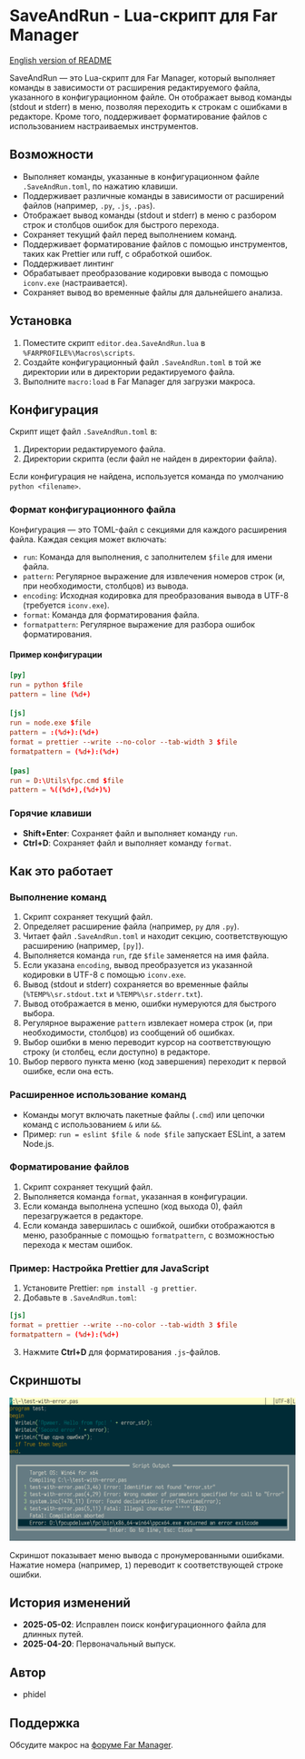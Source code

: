 # SaveAndRun - Lua-скрипт для Far Manager

[English version of README](readme.md)

SaveAndRun — это Lua-скрипт для Far Manager, который выполняет команды в зависимости от расширения редактируемого файла, указанного в конфигурационном файле. Он отображает вывод команды (stdout и stderr) в меню, позволяя переходить к строкам с ошибками в редакторе. Кроме того, поддерживает форматирование файлов с использованием настраиваемых инструментов.

## Возможности

- Выполняет команды, указанные в конфигурационном файле `.SaveAndRun.toml`, по нажатию клавиши.
- Поддерживает различные команды в зависимости от расширений файлов (например, `.py`, `.js`, `.pas`).
- Отображает вывод команды (stdout и stderr) в меню с разбором строк и столбцов ошибок для быстрого перехода.
- Сохраняет текущий файл перед выполнением команд.
- Поддерживает форматирование файлов с помощью инструментов, таких как Prettier или ruff, с обработкой ошибок.
- Поддерживает линтинг
- Обрабатывает преобразование кодировки вывода с помощью `iconv.exe` (настраивается).
- Сохраняет вывод во временные файлы для дальнейшего анализа.

## Установка

1. Поместите скрипт `editor.dea.SaveAndRun.lua` в `%FARPROFILE%\Macros\scripts`.
2. Создайте конфигурационный файл `.SaveAndRun.toml` в той же директории или в директории редактируемого файла.
3. Выполните `macro:load` в Far Manager для загрузки макроса.

## Конфигурация

Скрипт ищет файл `.SaveAndRun.toml` в:
1. Директории редактируемого файла.
2. Директории скрипта (если файл не найден в директории файла).

Если конфигурация не найдена, используется команда по умолчанию `python <filename>`.

### Формат конфигурационного файла

Конфигурация — это TOML-файл с секциями для каждого расширения файла. Каждая секция может включать:

- `run`: Команда для выполнения, с заполнителем `$file` для имени файла.
- `pattern`: Регулярное выражение для извлечения номеров строк (и, при необходимости, столбцов) из вывода.
- `encoding`: Исходная кодировка для преобразования вывода в UTF-8 (требуется `iconv.exe`).
- `format`: Команда для форматирования файла.
- `formatpattern`: Регулярное выражение для разбора ошибок форматирования.

#### Пример конфигурации

```toml
[py]
run = python $file
pattern = line (%d+)

[js]
run = node.exe $file
pattern = :(%d+):(%d+)
format = prettier --write --no-color --tab-width 3 $file
formatpattern = (%d+):(%d+)

[pas]
run = D:\Utils\fpc.cmd $file
pattern = %((%d+),(%d+)%)
```


### Горячие клавиши

- **Shift+Enter**: Сохраняет файл и выполняет команду `run`.
- **Ctrl+D**: Сохраняет файл и выполняет команду `format`.

## Как это работает

### Выполнение команд

1. Скрипт сохраняет текущий файл.
2. Определяет расширение файла (например, `py` для `.py`).
3. Читает файл `.SaveAndRun.toml` и находит секцию, соответствующую расширению (например, `[py]`).
4. Выполняется команда `run`, где `$file` заменяется на имя файла.
5. Если указана `encoding`, вывод преобразуется из указанной кодировки в UTF-8 с помощью `iconv.exe`.
6. Вывод (stdout и stderr) сохраняется во временные файлы (`%TEMP%\sr.stdout.txt` и `%TEMP%\sr.stderr.txt`).
7. Вывод отображается в меню, ошибки нумеруются для быстрого выбора.
8. Регулярное выражение `pattern` извлекает номера строк (и, при необходимости, столбцов) из сообщений об ошибках.
9. Выбор ошибки в меню переводит курсор на соответствующую строку (и столбец, если доступно) в редакторе.
10. Выбор первого пункта меню (код завершения) переходит к первой ошибке, если она есть.

### Расширенное использование команд

- Команды могут включать пакетные файлы (`.cmd`) или цепочки команд с использованием `&` или `&&`.
- Пример: `run = eslint $file & node $file` запускает ESLint, а затем Node.js.

### Форматирование файлов

1. Скрипт сохраняет текущий файл.
2. Выполняется команда `format`, указанная в конфигурации.
3. Если команда выполнена успешно (код выхода 0), файл перезагружается в редакторе.
4. Если команда завершилась с ошибкой, ошибки отображаются в меню, разобранные с помощью `formatpattern`, с возможностью перехода к местам ошибок.


### Пример: Настройка Prettier для JavaScript

1. Установите Prettier: `npm install -g prettier`.
2. Добавьте в `.SaveAndRun.toml`:

```toml
[js]
format = prettier --write --no-color --tab-width 3 $file
formatpattern = (%d+):(%d+)
```

3. Нажмите **Ctrl+D** для форматирования `.js`-файлов.

## Скриншоты

![Меню ошибок](./screenshot_errors.png)

Скриншот показывает меню вывода с пронумерованными ошибками. Нажатие номера (например, `1`) переводит к соответствующей строке ошибки.

## История изменений

- **2025-05-02**: Исправлен поиск конфигурационного файла для длинных путей.
- **2025-04-20**: Первоначальный выпуск.

## Автор

- phidel

## Поддержка

Обсудите макрос на [форуме Far Manager](https://forum.farmanager.com/viewtopic.php?t=13629).
